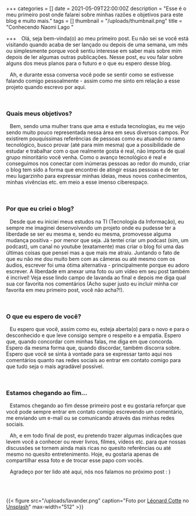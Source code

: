 +++
categories = []
date = 2021-05-09T22:00:00Z
description = "Esse é o meu primeiro post onde falarei sobre minhas razões e objetivos para este blog e muito mais."
tags = []
thumbnail = "/uploads/thumbnail.png"
title = "Conhecendo Naomi Lago "

+++
⠀Olá, seja bem-vinda(o) ao meu primeiro post. Eu não sei se você está visitando quando acaba de ser lançado ou depois de uma semana, um mês ou simplesmente porque você sentiu interesse em saber mais sobre mim depois de ler algumas outras publicações. Nesse post, eu vou falar sobre alguns dos meus planos para o futuro e o que eu espero desse blog.

⠀Ah, e durante essa conversa você pode se sentir como se estivesse falando comigo pessoalmente - assim como me sinto em relação a esse projeto quando escrevo por aqui.

<br />

### Quais meus objetivos?

⠀Bem, sendo uma mulher trans que ama e estuda tecnologias, eu me vejo sendo muito pouco representada nessa área em seus diversos campos. Por existirem pouquíssimas referências de pessoas como eu atuando no ramo tecnológico, busco provar (até para mim mesma) que a possibilidade de estudar e trabalhar com o que realmente gosta é real, não importa de qual grupo minoritário você venha. Como o avanço tecnológico é real e conseguimos nos conectar com inúmeras pessoas ao redor do mundo, criar o blog tem sido a forma que encontrei de atingir essas pessoas e de ter meu lugarzinho para expressar minhas ideias, meus novos conhecimentos, minhas vivências etc. em meio a esse imenso ciberespaço.

<br />

### Por que eu criei o blog?

⠀Desde que eu iniciei meus estudos na TI (Tecnologia da Informação), eu sempre me imaginei desenvolvendo um projeto onde eu pudesse ter a liberdade se ser eu mesma e, sendo eu mesma, promovesse alguma mudança positiva - por menor que seja. Já tentei criar um podcast (sim, um podcast), um canal no youtube (exatamente) mas criar o blog foi uma das últimas coisas que pensei mas a que mais me atraiu. Juntando o fato de que eu não me dou muito bem com as câmeras ou até mesmo com os áudios, escrever foi uma ótima alternativa - principalmente porque eu adoro escrever. A liberdade em anexar uma foto ou um vídeo em seu post também é incrivel! Veja esse lindo campo de lavanda ao final e depois me diga qual sua cor favorita nos comentários (Acho super justo eu incluir minha cor favorita em meu primeiro post, você não acha?!).

<br />

### O que eu espero de você?

⠀Eu espero que você, assim como eu, esteja aberta(o) para o novo e para o desconhecido e que leve consigo sempre o respeito e a empatia. Espero que, quando concordar com minhas falas, me diga em que concorda. Espero da mesma forma que, quando discordar, também discorra sobre. Espero que você se sinta à vontade para se expressar tanto aqui nos comentários quanto nas redes sociais ao entrar em contato comigo para que tudo seja o mais agradável possível.

<br />

### Estamos chegando ao fim...

⠀Estamos chegando ao fim desse primeiro post e eu gostaria reforçar que você pode sempre entrar em contato comigo escrevendo um comentário, me enviando um e-mail ou se comunicando através das minhas redes sociais.

⠀Ah, e em todo final de post, eu pretendo trazer algumas indicações que levem você a conhecer ou rever livros, filmes, vídeos etc. para que nossas discussões se tornem ainda mais ricas no quesito referências ou até mesmo no quesito entretenimento. Hoje, eu gostaria apenas de compartilhar essa foto e de trocar esse papo com vocês.

⠀Agradeço por ter lido até aqui, nós nos falamos no próximo post : )

<br />  
<br />

{{< figure src="/uploads/lavander.png" caption="Foto por [Léonard Cotte](https://unsplash.com/@ettocl?utm_source=unsplash&utm_medium=referral&utm_content=creditCopyText) no [Unsplash](https://unsplash.com/s/photos/purple-flower?utm_source=unsplash&utm_medium=referral&utm_content=creditCopyText)" max-width="512" >}}

<br />

<br />

<br />